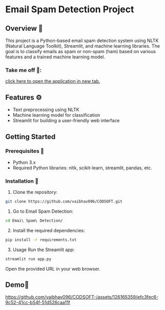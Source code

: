 # Email Spam Detection Project

## Overview 🧐

This project is a Python-based email spam detection system using NLTK (Natural Language Toolkit), Streamlit, and machine learning libraries. The goal is to classify emails as spam or non-spam (ham) based on various features and a trained machine learning model.

### Take me off 🚀:

[click here to open the application in new tab.](https://spam-detecion.onrender.com)

## Features ⚙️

- Text preprocessing using NLTK
- Machine learning model for classification
- Streamlit for building a user-friendly web interface

## Getting Started

### Prerequisites 📃

- Python 3.x
- Required Python libraries: nltk, scikit-learn, streamlit, pandas, etc.

### Installation 🔩

1. Clone the repository:

```bash
git clone https://github.com/vaibhav096/CODSOFT.git
```

1. Go to Email Spam Detection:

```bash
cd Emai\ Spam\ Detection/ 
```
   
2. Install the required dependencies:

```bash
pip install -r requirements.txt
```

3. Usage
Run the Streamlit app:
```bash
streamlit run app.py
```

Open the provided URL in your web browser.

## Demo🎥

https://github.com/vaibhav096/CODSOFT-/assets/126165359/efc3fec6-9c52-41cc-b54f-51d526caa11f

